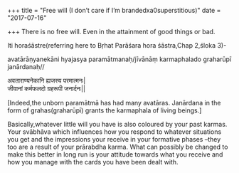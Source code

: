 +++
title = "Free will (I don’t care if I’m brandedxa0superstitious)"
date = "2017-07-16"

+++
There is no free will. Even in the attainment of good things or bad.



Iti horaśāstre(referring here to Bṛhat Parāśara hora śāstra,Chap 2,śloka
3)-



avatārāṇyanekāni hyajasya paramātmanaḥ/jīvānāṃ karmaphalado graharūpī
janārdanaḥ//

अवताराण्यनेकानि ह्यजस्य परमात्मनः\|  
जीवानां कर्मफलदो ग्रहरूपी जनार्दनः\|\|

\[Indeed,the unborn paramātmā has had many avatāras. Janārdana in the
form of grahas(graharūpī) grants the karmaphala of living beings.\]

Basically,whatever little will you have is also coloured by your past
karmas. Your svābhāva which influences how you respond to whatever
situations you get and the impressions your receive in your formative
phases –they too are a result of your prārabdha karma. What can possibly
be changed to make this better in long run is your attitude towards what
you receive and how you manage with the cards you have been dealt with.






